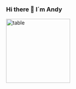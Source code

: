 ### Hi there 👋 I´m Andy


<img height=175 align="center" src="https://github-readme-stats.vercel.app/api?username=andrevivs&show_icons=true&theme=dracula" alt="table" />
<!--
**AndreVivs/AndreVivs** is a ✨ _special_ ✨ repository because its `README.md` (this file) appears on your GitHub profile.

Here are some ideas to get you started:

- 🔭 I’m currently working on ...
- 🌱 I’m currently learning ...
- 👯 I’m looking to collaborate on ...
- 🤔 I’m looking for help with ...
- 💬 Ask me about ...
- 📫 How to reach me: ...
- 😄 Pronouns: ...
- ⚡ Fun fact: ...
-->
